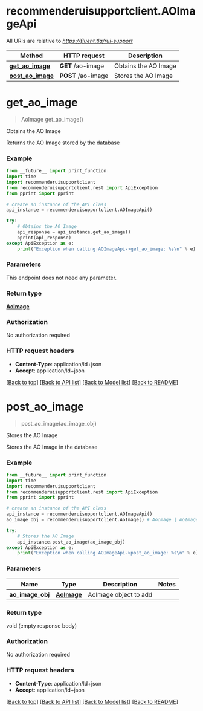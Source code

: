 # recommenderuisupportclient.AOImageApi

All URIs are relative to *https://fluent.tla/rui-support*

Method | HTTP request | Description
------------- | ------------- | -------------
[**get_ao_image**](AOImageApi.md#get_ao_image) | **GET** /ao-image | Obtains the AO Image
[**post_ao_image**](AOImageApi.md#post_ao_image) | **POST** /ao-image | Stores the AO Image


# **get_ao_image**
> AoImage get_ao_image()

Obtains the AO Image

Returns the AO Image stored by the database

### Example
```python
from __future__ import print_function
import time
import recommenderuisupportclient
from recommenderuisupportclient.rest import ApiException
from pprint import pprint

# create an instance of the API class
api_instance = recommenderuisupportclient.AOImageApi()

try:
    # Obtains the AO Image
    api_response = api_instance.get_ao_image()
    pprint(api_response)
except ApiException as e:
    print("Exception when calling AOImageApi->get_ao_image: %s\n" % e)
```

### Parameters
This endpoint does not need any parameter.

### Return type

[**AoImage**](AoImage.md)

### Authorization

No authorization required

### HTTP request headers

 - **Content-Type**: application/ld+json
 - **Accept**: application/ld+json

[[Back to top]](#) [[Back to API list]](../README.md#documentation-for-api-endpoints) [[Back to Model list]](../README.md#documentation-for-models) [[Back to README]](../README.md)

# **post_ao_image**
> post_ao_image(ao_image_obj)

Stores the AO Image

Stores the AO Image in the database

### Example
```python
from __future__ import print_function
import time
import recommenderuisupportclient
from recommenderuisupportclient.rest import ApiException
from pprint import pprint

# create an instance of the API class
api_instance = recommenderuisupportclient.AOImageApi()
ao_image_obj = recommenderuisupportclient.AoImage() # AoImage | AoImage object to add

try:
    # Stores the AO Image
    api_instance.post_ao_image(ao_image_obj)
except ApiException as e:
    print("Exception when calling AOImageApi->post_ao_image: %s\n" % e)
```

### Parameters

Name | Type | Description  | Notes
------------- | ------------- | ------------- | -------------
 **ao_image_obj** | [**AoImage**](AoImage.md)| AoImage object to add | 

### Return type

void (empty response body)

### Authorization

No authorization required

### HTTP request headers

 - **Content-Type**: application/ld+json
 - **Accept**: application/ld+json

[[Back to top]](#) [[Back to API list]](../README.md#documentation-for-api-endpoints) [[Back to Model list]](../README.md#documentation-for-models) [[Back to README]](../README.md)

